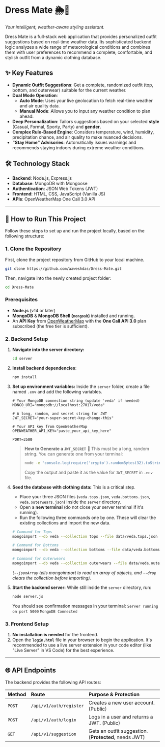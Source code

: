 # Dress Mate 🌦️👕

*Your intelligent, weather-aware styling assistant.*

Dress Mate is a full-stack web application that provides personalized outfit suggestions based on real-time weather data. Its sophisticated backend logic analyzes a wide range of meteorological conditions and combines them with user preferences to recommend a complete, comfortable, and stylish outfit from a dynamic clothing database.



## ✨ Key Features

- **Dynamic Outfit Suggestions**: Get a complete, randomized outfit (top, bottom, and outerwear) suitable for the current weather.
- **Dual Mode Operation**:
  - **Auto Mode**: Uses your live geolocation to fetch real-time weather and air quality data.
  - **Manual Mode**: Allows you to input any weather condition to plan ahead.
- **Deep Personalization**: Tailors suggestions based on your selected **style** (Casual, Formal, Sporty, Party) and **gender**.
- **Complex Rule-Based Engine**: Considers temperature, wind, humidity, precipitation chance, and air quality to make nuanced decisions.
- **"Stay Home" Advisories**: Automatically issues warnings and recommends staying indoors during extreme weather conditions.

## 🛠️ Technology Stack

- **Backend**: Node.js, Express.js
- **Database**: MongoDB with Mongoose
- **Authentication**: JSON Web Tokens (JWT)
- **Frontend**: HTML, CSS, JavaScript (Vanilla JS)
- **APIs**: OpenWeatherMap One Call 3.0 API

---

## 🚀 How to Run This Project

Follow these steps to set up and run the project locally, based on the following structure:

### 1. Clone the Repository
First, clone the project repository from GitHub to your local machine.
```bash
git clone https://github.com/aaweshdas/Dress-Mate.git
```
Then, navigate into the newly created project folder:
```bash
cd Dress-Mate
```


### Prerequisites

- **Node.js** (v14 or later)
- **MongoDB** & **MongoDB Shell (`mongosh`)** installed and running.
- An **API Key** from [OpenWeatherMap](https://openweathermap.org/api) with the **One Call API 3.0** plan subscribed (the free tier is sufficient).

### 2. Backend Setup

1.  **Navigate into the server directory:**
    ```bash
    cd server
    ```

2.  **Install backend dependencies:**
    ```bash
    npm install
    ```

3.  **Set up environment variables:**
    Inside the `server` folder, create a file named `.env` and add the following variables.

    ```
    # Your MongoDB connection string (update 'veda' if needed)
    MONGO_URI="mongodb://localhost:27017/veda"

    # A long, random, and secret string for JWT
    JWT_SECRET="your-super-secret-key-change-this"

    # Your API key from OpenWeatherMap
    OPENWEATHER_API_KEY="paste_your_api_key_here"

    PORT=3500
    ```

    > **How to Generate a `JWT_SECRET`** 🔑
    > This must be a long, random string. You can generate one from your terminal:
    > ```bash
    > node -e "console.log(require('crypto').randomBytes(32).toString('hex'))"
    > ```
    > Copy the output and paste it as the value for `JWT_SECRET` in `.env` file.

4.  **Seed the database with clothing data:**
     This is a critical step.
    - Place your three JSON files (`veda.tops.json`, `veda.bottoms.json`, `veda.outerwears.json`) inside the `server` directory.
    - Open a **new terminal** (do not close your server terminal if it's running).
    - Run the following three commands one by one. These will clear the existing collections and import the new data.

    ```bash
    # Command for Tops
    mongoimport --db veda --collection tops --file data/veda.tops.json --jsonArray --drop

    # Command for Bottoms
    mongoimport --db veda --collection bottoms --file data/veda.bottoms.json --jsonArray --drop

    # Command for Outerwears
    mongoimport --db veda --collection outerwears --file data/veda.outerwears.json --jsonArray --drop
    ```
    *(`--jsonArray` tells mongoimport to read an array of objects, and `--drop` clears the collection before importing).*

5.  **Start the backend server:**
    While still inside the `server` directory, run:
    ```bash
    node server.js
    ```
    You should see confirmation messages in your terminal:
    `Server running on port 5000`
    `MongoDB Connected`

### 3. Frontend Setup

1.  **No installation is needed** for the frontend.
2.  Open the **`login.html`** file in your browser to begin the application. It's recommended to use a live server extension in your code editor (like "Live Server" in VS Code) for the best experience.

---

## 🌐 API Endpoints

The backend provides the following API routes:

| Method | Route | Purpose & Protection |
| :--- | :--- | :--- |
| `POST` | `/api/v1/auth/register` | Creates a new user account. (Public) |
| `POST` | `/api/v1/auth/login` | Logs in a user and returns a JWT. (Public) |
| `GET` | `/api/v1/suggestion` | Gets an outfit suggestion. (**Protected**, needs JWT) |
